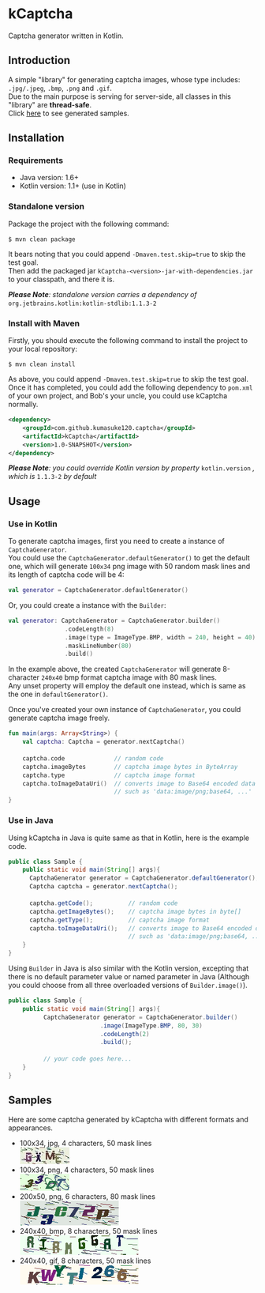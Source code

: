 # kCaptcha
Captcha generator written in Kotlin.

## Introduction
A simple "library" for generating captcha images, whose type includes: `.jpg/.jpeg`, `.bmp`, `.png` and `.gif`.  
Due to the main purpose is serving for server-side, all classes in this "library" are **thread-safe**.  
Click [here](#samples) to see generated samples.

## Installation
### Requirements
* Java version: 1.6+
* Kotlin version: 1.1+ (use in Kotlin)

### Standalone version
Package the project with the following command:
```
$ mvn clean package
```
It bears noting that you could append `-Dmaven.test.skip=true` to skip the test goal.  
Then add the packaged jar `kCaptcha-<version>-jar-with-dependencies.jar` to your classpath, and there it is.  

_**Please Note**: standalone version carries a dependency of_ `org.jetbrains.kotlin:kotlin-stdlib:1.1.3-2`

### Install with Maven
Firstly, you should execute the following command to install the project to your local repository:
```
$ mvn clean install
```
As above, you could append `-Dmaven.test.skip=true` to skip the test goal.  
Once it has completed, you could add the following dependency to `pom.xml` of your own project, and Bob's your uncle,
you could use kCaptcha normally.
```xml
<dependency>
    <groupId>com.github.kumasuke120.captcha</groupId>
    <artifactId>kCaptcha</artifactId>
    <version>1.0-SNAPSHOT</version>
</dependency>
```
_**Please Note**: you could override Kotlin version by property_ `kotlin.version` _, which is_ `1.1.3-2` _by default_

## Usage
### Use in Kotlin
To generate captcha images, first you need to create a instance of `CaptchaGenerator`.  
You could use the `CaptchaGenerator.defaultGenerator()` to get the default one, which will generate `100x34` png image 
with 50 random mask lines and its length of captcha code will be 4:
```kotlin
val generator = CaptchaGenerator.defaultGenerator()
```
Or, you could create a instance with the `Builder`:
```kotlin
val generator: CaptchaGenerator = CaptchaGenerator.builder()
                .codeLength(8)
                .image(type = ImageType.BMP, width = 240, height = 40)
                .maskLineNumber(80)
                .build()
```
In the example above, the created `CaptchaGenerator` will generate 8-character `240x40` bmp format captcha image 
with 80 mask lines.  
Any unset property will employ the default one instead, which is same as the one in `defaultGenerator()`.

Once you've created your own instance of `CaptchaGenerator`, you could generate captcha image freely.
```kotlin
fun main(args: Array<String>) {
    val captcha: Captcha = generator.nextCaptcha()
    
    captcha.code              // random code
    captcha.imageBytes        // captcha image bytes in ByteArray
    captcha.type              // captcha image format
    captcha.toImageDataUri()  // converts image to Base64 encoded data uri, 
                              // such as 'data:image/png;base64, ...'
}
```

### Use in Java
Using kCaptcha in Java is quite same as that in Kotlin, here is the example code.
```java
public class Sample {
    public static void main(String[] args){
      CaptchaGenerator generator = CaptchaGenerator.defaultGenerator();
      Captcha captcha = generator.nextCaptcha();
      
      captcha.getCode();          // random code
      captcha.getImageBytes();    // captcha image bytes in byte[]
      captcha.getType();          // captcha image format
      captcha.toImageDataUri();   // converts image to Base64 encoded data uri, 
                                  // such as 'data:image/png;base64, ...'
    }
}
```

Using `Builder` in Java is also similar with the Kotlin version, excepting that there is no
default parameter value or named parameter in Java (Although you could choose from all three overloaded
versions of `Builder.image()`).
```java
public class Sample {
    public static void main(String[] args){
          CaptchaGenerator generator = CaptchaGenerator.builder()
                          .image(ImageType.BMP, 80, 30)
                          .codeLength(2)
                          .build();
          
          // your code goes here...
    }
}
```

## Samples
Here are some captcha generated by kCaptcha with different formats and appearances.

* 100x34, jpg, 4 characters, 50 mask lines  
  ![100x34,jpg,4,50](samp/100x34-4-50.jpg?raw=true)
* 100x34, png, 4 characters, 50 mask lines  
  ![100x34,png,4,50](samp/100x34-4-50.png?raw=true)
* 200x50, png, 6 characters, 80 mask lines  
  ![200x50,png,6,80](samp/200x50-6-80.png?raw=true)
* 240x40, bmp, 8 characters, 50 mask lines  
  ![240x40,bmp,8,50](samp/240x40-8-50.bmp?raw=true)
* 240x40, gif, 8 characters, 50 mask lines  
  ![240x40,gif,8,50](samp/240x40-8-50.gif?raw=true)
